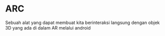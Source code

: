 # ARC
Sebuah alat yang dapat membuat kita berinteraksi langsung dengan objek 3D yang ada di dalam AR melalui android
